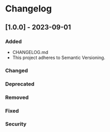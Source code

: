 # Changelog

## [1.0.0] - 2023-09-01
### Added
- CHANGELOG.md
- This project adheres to Semantic Versioning.
### Changed
### Deprecated
### Removed
### Fixed
### Security